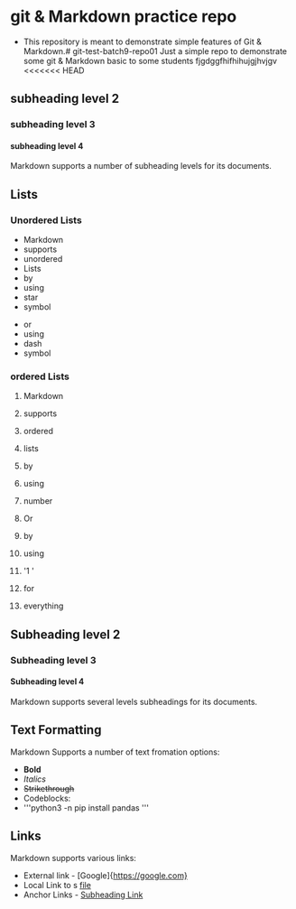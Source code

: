 # git & Markdown practice repo

* This repository is meant to demonstrate simple features of Git & Markdown.# git-test-batch9-repo01
Just a simple repo to demonstrate some git &amp; Markdown basic to some students
fjgdggfhifhihujgjhvjgv
<<<<<<< HEAD
## subheading level 2
### subheading level 3
#### subheading level 4

Markdown supports a number of subheading levels for its documents.

 ## Lists
 
 ### Unordered Lists

 * Markdown   
 * supports
 * unordered
 * Lists
 * by
 * using 
 * star
 * symbol

 - or
 - using
 - dash
 - symbol

 ### ordered Lists

 1. Markdown
 2. supports
 3. ordered
 4. lists
 5. by
 6. using
 7. number


 1. Or
 1. by 
 1. using
 1. '1 '
 1. for
 1. everything
## Subheading level 2
### Subheading level 3
#### Subheading level 4

Markdown supports several levels subheadings for its documents. 
 ## Text Formatting 
  
  Markdown Supports a number of text fromation options:
  * **Bold**
  * *Italics*
  * <s>Strikethrough</s>
  * Codeblocks:
  * '''python3 -n pip install pandas '''
  

   ## Links
   Markdown supports various links:
  * External link - [Google]{https://google.com}
  * Local Link to s [file](.dir/sample_file.py)
  * Anchor Links - [Subheading Link](#subheading-level-2)

